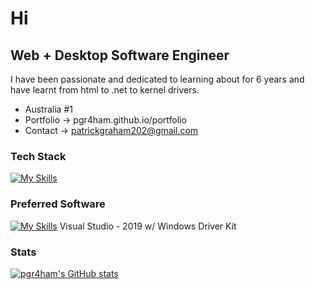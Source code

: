 Hi 
======================

Web + Desktop Software Engineer
-------------

I have been passionate and dedicated to learning about for 6 years and have learnt from html to .net to kernel drivers.

* Australia #1
* Portfolio -> pgr4ham.github.io/portfolio
* Contact -> patrickgraham202@gmail.com
### Tech Stack
[![My Skills](https://skillicons.dev/icons?i=c,cs,cpp,dotnet,html,css,js,react,java,lua,py)](https://skillicons.dev)

### Preferred Software
[![My Skills](https://skillicons.dev/icons?i=visualstudio,vscode,atom)](https://skillicons.dev)
Visual Studio - 2019 w/ Windows Driver Kit

### Stats
<a href="http://www.github.com/pgr4ham"><img src="https://github-readme-stats.vercel.app/api?username=pgr4ham&show_icons=true&hide=&count_private=true&title_color=5608bd&text_color=ffffff&icon_color=0891b2&bg_color=1c1917&hide_border=true&show_icons=true" alt="pgr4ham's GitHub stats" /></a>
